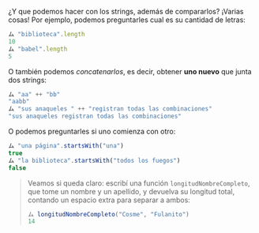¿Y que podemos hacer con los strings, además de compararlos? ¡Varias cosas! Por ejemplo, podemos preguntarles cual es su cantidad de letras:

```javascript
ム "biblioteca".length
10
ム "babel".length
5
```

O también podemos _concatenarlos_, es decir, obtener **uno nuevo** que junta dos strings:

```javascript
ム "aa" ++ "bb"
"aabb"
ム "sus anaqueles " ++ "registran todas las combinaciones"
"sus anaqueles registran todas las combinaciones"
```

O podemos preguntarles si uno comienza con otro:

```javascript
ム "una página".startsWith("una")
true
ム "la biblioteca".startsWith("todos los fuegos")
false
```

> Veamos si queda claro: escribí una función `longitudNombreCompleto`, que tome un nombre y un apellido, y devuelva su longitud total, contando un espacio extra para separar a ambos:
>
>```javascript
> ム longitudNombreCompleto("Cosme", "Fulanito")
>14
>```